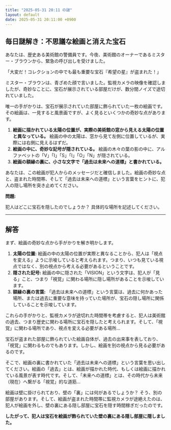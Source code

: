 ```yaml
---
title: "2025-05-31 20:11 の謎"
layout: default
date: 2025-05-31 20:11:00 +0900
---
```

## 毎日謎解き：不思議な絵画と消えた宝石

あなたは、歴史ある美術館の警備員です。今夜、美術館のオーナーであるミスター・ブラウンから、緊急の呼び出しを受けました。

「大変だ！コレクションの中でも最も重要な宝石『希望の星』が盗まれた！」

ミスター・ブラウンは、青ざめた顔で言いました。監視カメラの映像を確認しましたが、奇妙なことに、宝石が展示されている部屋だけが、数分間ノイズで途切れていました。

唯一の手がかりは、宝石が展示されていた部屋に飾られていた一枚の絵画です。その絵画は、一見すると風景画ですが、よく見るといくつかの奇妙な点があります。

1.  **絵画に描かれている太陽の位置が、実際の美術館の窓から見える太陽の位置と異なっている。** 絵画の中の太陽は、窓から見て左側に位置しているが、実際には右側に見えるはずだ。
2.  **絵画の中に、奇妙な記号が隠されている。** 絵画の木々の葉の影の中に、アルファベットの「V」「I」「S」「I」「O」「N」が隠されている。
3.  **絵画の額縁の裏に、小さな文字で「過去は未来への道標」と書かれている。**

あなたは、この絵画が犯人からのメッセージだと確信しました。絵画の奇妙な点と、盗まれた時間帯、そして「過去は未来への道標」という言葉をヒントに、犯人の隠し場所を突き止めてください。

**問題:**

犯人はどこに宝石を隠したのでしょうか？ 具体的な場所を記述してください。

---

## 解答

まず、絵画の奇妙な点から手がかりを解き明かします。

1.  **太陽の位置:** 絵画の中の太陽の位置が実際と異なることから、犯人は「視点を変える」ように示唆していると考えられます。つまり、いつも見ている視点ではなく、別の視点から考える必要があるということです。
2.  **隠された記号:** 絵画の中に隠された「VISION」という文字は、犯人が「見る」こと、つまり「視覚」に関わる場所に隠し場所があることを示唆しています。
3.  **額縁の裏の言葉:** 「過去は未来への道標」という言葉は、過去に何かあった場所、または過去に重要な意味を持っていた場所が、宝石の隠し場所に関係していることを示唆しています。

これらの手がかりと、監視カメラが途切れた時間帯を考慮すると、犯人は美術館の過去、つまり歴史に関わる場所に宝石を隠したと考えられます。そして、「視覚」に関わる場所であり、視点を変える必要がある場所…

宝石が盗まれた部屋に飾られていた絵画自体が、過去の出来事を表しており、「視覚」に関わるものでもあります。しかし、絵画を別の視点から見る必要があるのです。

そこで、絵画の裏に書かれていた「過去は未来への道標」という言葉を思い出してください。絵画の「過去」とは、絵画が描かれた時代、もしくは絵画に描かれている風景が表す時代です。そして、「未来への道標」とは、その時代から未来（現在）へ繋がる「視覚」的な道筋…

絵画は壁に掛けられており、壁の「裏」には何があるでしょうか？ そう、別の部屋があります。そして、絵画が盗まれた時間帯に監視カメラが途絶えたのは、犯人が絵画を外し、壁の裏にある隠し部屋に宝石を隠す時間稼ぎだったのです。

**したがって、犯人は宝石を絵画が飾られていた壁の裏にある隠し部屋に隠しました。**
